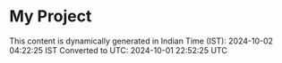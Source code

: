# My Project

This content is dynamically generated in Indian Time (IST): 2024-10-02 04:22:25 IST
Converted to UTC: 2024-10-01 22:52:25 UTC
